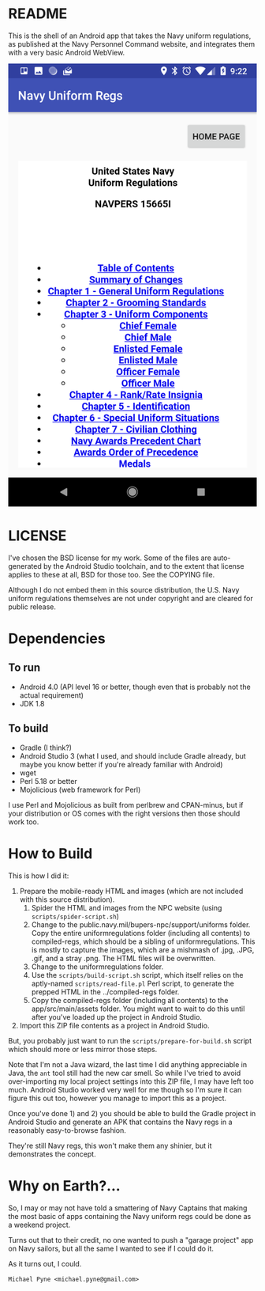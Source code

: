 # README

This is the shell of an Android app that takes the Navy uniform regulations, as
published at the Navy Personnel Command website, and integrates them with a
very basic Android WebView.

![Screenshot](app-screenshot.png)

# LICENSE

I've chosen the BSD license for my work.  Some of the files are auto-generated
by the Android Studio toolchain, and to the extent that license applies to
these at all, BSD for those too.  See the COPYING file.

Although I do not embed them in this source distribution, the U.S. Navy uniform
regulations themselves are not under copyright and are cleared for public
release.

# Dependencies

## To run

- Android 4.0 (API level 16 or better, though even that is probably not the
actual requirement)
- JDK 1.8

## To build

- Gradle (I think?)
- Android Studio 3 (what I used, and should include Gradle already, but maybe
  you know better if you're already familiar with Android)
- wget
- Perl 5.18 or better
- Mojolicious (web framework for Perl)

I use Perl and Mojolicious as built from perlbrew and CPAN-minus, but if your
distribution or OS comes with the right versions then those should work too.

# How to Build

This is how I did it:

1. Prepare the mobile-ready HTML and images (which are not included with this
   source distribution).
    1. Spider the HTML and images from the NPC website (using
        `scripts/spider-script.sh`)
    2. Change to the public.navy.mil/bupers-npc/support/uniforms folder.  Copy
        the entire uniformregulations folder (including all contents) to
        compiled-regs, which should be a sibling of uniformregulations.  This
        is mostly to capture the images, which are a mishmash of .jpg, .JPG,
        .gif, and a stray .png.  The HTML files will be overwritten.
    3. Change to the uniformregulations folder.
    4. Use the `scripts/build-script.sh` script, which itself relies on the
        aptly-named `scripts/read-file.pl` Perl script, to generate the
        prepped HTML in the ../compiled-regs folder.
    5. Copy the compiled-regs folder (including all contents) to the
        app/src/main/assets folder.  You might want to wait to do this until
        after you've loaded up the project in Android Studio.
2. Import this ZIP file contents as a project in Android Studio.

But, you probably just want to run the `scripts/prepare-for-build.sh` script
which should more or less mirror those steps.

Note that I'm not a Java wizard, the last time I did anything appreciable in
Java, the `ant` tool still had the new car smell.  So while I've tried to
avoid over-importing my local project settings into this ZIP file, I may have
left too much.  Android Studio worked very well for me though so I'm sure it
can figure this out too, however you manage to import this as a project.

Once you've done 1) and 2) you should be able to build the Gradle project in
Android Studio and generate an APK that contains the Navy regs in a reasonably
easy-to-browse fashion.

They're still Navy regs, this won't make them any shinier, but it demonstrates
the concept.

# Why on Earth?...

So, I may or may not have told a smattering of Navy Captains that making the
most basic of apps containing the Navy uniform regs could be done as a weekend
project.

Turns out that to their credit, no one wanted to push a "garage project" app
on Navy sailors, but all the same I wanted to see if I could do it.

As it turns out, I could.

    Michael Pyne <michael.pyne@gmail.com>
